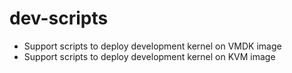 # dev-scripts
* Support scripts to deploy development kernel on VMDK image
* Support scripts to deploy development kernel on KVM image

